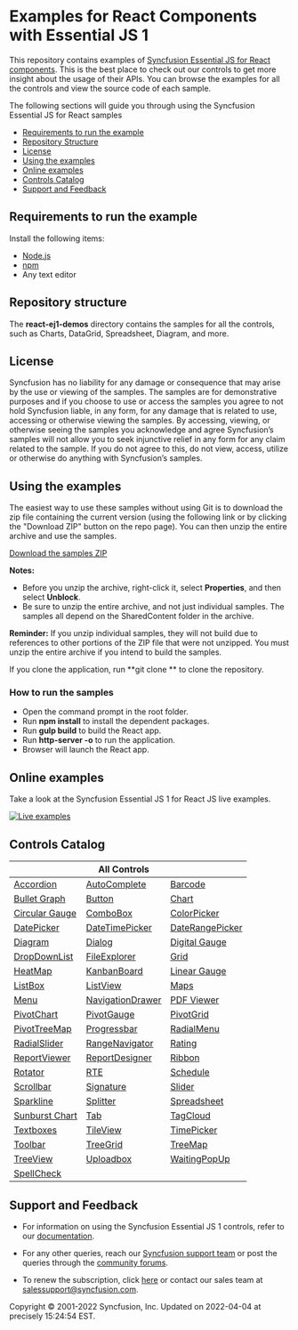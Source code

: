 # Examples for React Components with Essential JS 1

This repository contains examples of [Syncfusion Essential JS for React components](https://www.syncfusion.com/products/jquery/reactjs/?utm_source=github&utm_medium=listing). This is the best place to check out our controls to get more insight about the usage of their APIs. You can browse the examples for all the controls and view the source code of each sample.

The following sections will guide you through using the Syncfusion Essential JS for React samples

* [Requirements to run the example](#requirements-to-run-the-example)
* [Repository Structure](#repository-structure)
* [License](#license)
* [Using the examples](#using-the-examples) 
* [Online examples](#online-examples)
* [Controls Catalog](#controls-catalog)
* [Support and Feedback](#support-and-feedback) 

## Requirements to run the example

Install the following items:

* [Node.js](https://nodejs.org/en/)
* [npm](https://blog.npmjs.org/post/85484771375/how-to-install-npm)
* Any text editor

## Repository structure

The **react-ej1-demos** directory contains the samples for all the controls, such as Charts, DataGrid, Spreadsheet, Diagram, and more.

## <a name="license"></a>License ##

Syncfusion has no liability for any damage or consequence that may arise by the use or viewing of the samples. The samples are for demonstrative purposes and if you choose to use or access the samples you agree to not hold Syncfusion liable, in any form, for any damage that is related to use, accessing or otherwise viewing the samples. By accessing, viewing, or otherwise seeing the samples you acknowledge and agree Syncfusion’s samples will not allow you to seek injunctive relief in any form for any claim related to the sample. If you do not agree to this, do not view, access, utilize or otherwise do anything with Syncfusion’s samples.

## <a name="using-the-examples"></a>Using the examples ##

The easiest way to use these samples without using Git is to download the zip file containing the current version (using the following link or by clicking the "Download ZIP" button on the repo page). You can then unzip the entire archive and use the samples.

   [Download the samples ZIP](../../archive/master.zip)

   **Notes:** 
   * Before you unzip the archive, right-click it, select **Properties**, and then select **Unblock**.
   * Be sure to unzip the entire archive, and not just individual samples. The samples all depend on the SharedContent folder in the archive.  


**Reminder:** If you unzip individual samples, they will not build due to references to other portions of the ZIP file that were not unzipped. You must unzip the entire archive if you intend to build the samples.

If you clone the application, run **git clone <repository-url> ** to clone the repository.

### How to run the samples

* Open the command prompt in the root folder.
* Run **npm install** to install the dependent packages.
* Run **gulp build** to build the React app.
* Run **http-server -o** to run the application.
* Browser will launch the React app.

## Online examples

Take a look at the Syncfusion Essential JS 1 for React JS live examples.

[![Live examples](http://dabuttonfactory.com/button.png?t=Live+demo&f=Calibri-Bold&ts=24&tc=fff&tshs=1&tshc=000&hp=20&vp=8&c=5&bgt=gradient&bgc=3d85c6&ebgc=073763)](https://reactjq.syncfusion.com/?utm_source=github&utm_medium=listing)

## Controls Catalog

|              | All Controls  |         |
|--------------|--------------|---------|
|   [Accordion](https://www.syncfusion.com/products/jquery/javascript/accordion?utm_source=github&utm_medium=listing)  | [AutoComplete](https://www.syncfusion.com/products/jquery/javascript/autocomplete?utm_source=github&utm_medium=listing) | [Barcode](https://www.syncfusion.com/products/jquery/javascript/barcode?utm_source=github&utm_medium=listing) |
|[Bullet Graph](https://www.syncfusion.com/products/jquery/javascript/bullet-graph?utm_source=github&utm_medium=listing) |    [Button](https://www.syncfusion.com/products/jquery/javascript/button?utm_source=github&utm_medium=listing)    |  [Chart](https://www.syncfusion.com/products/jquery/javascript/charts?utm_source=github&utm_medium=listing)  |
| [Circular Gauge](https://www.syncfusion.com/products/jquery/javascript/circular-gauge?utm_source=github&utm_medium=listing) |    [ComboBox](https://www.syncfusion.com/products/jquery/javascript/combobox?utm_source=github&utm_medium=listing)    |  [ColorPicker](https://www.syncfusion.com/products/jquery/javascript/color-picker?utm_source=github&utm_medium=listing) |
|[DatePicker](https://www.syncfusion.com/products/jquery/javascript/date-picker?utm_source=github&utm_medium=listing) |    [DateTimePicker](https://www.syncfusion.com/products/jquery/javascript/date-time-picker?utm_source=github&utm_medium=listing)    |  [DateRangePicker](https://www.syncfusion.com/products/jquery/javascript/date-range-picker?utm_source=github&utm_medium=listing) |
|[Diagram](https://www.syncfusion.com/products/jquery/javascript/diagram?utm_source=github&utm_medium=listing) |    [Dialog](https://www.syncfusion.com/products/jquery/javascript/dialog?utm_source=github&utm_medium=listing)    |  [Digital Gauge](https://www.syncfusion.com/products/jquery/javascript/digital-gauge?utm_source=github&utm_medium=listing) |
| [DropDownList](https://www.syncfusion.com/products/jquery/javascript/drop-down-list?utm_source=github&utm_medium=listing) |    [FileExplorer](https://www.syncfusion.com/products/jquery/javascript/file-explorer?utm_source=github&utm_medium=listing)    |  [Grid](https://www.syncfusion.com/products/jquery/javascript/datagrid?utm_source=github&utm_medium=listing) |
| [HeatMap](https://www.syncfusion.com/products/jquery/javascript/heat-map?utm_source=github&utm_medium=listing) |    [KanbanBoard](https://www.syncfusion.com/products/jquery/javascript/kanban?utm_source=github&utm_medium=listing)    |  [Linear Gauge](https://www.syncfusion.com/products/jquery/javascript/linear-gauge?utm_source=github&utm_medium=listing)  |
| [ListBox](https://www.syncfusion.com/products/jquery/javascript/list-box?utm_source=github&utm_medium=listing) |    [ListView](https://www.syncfusion.com/products/jquery/javascript/listview?utm_source=github&utm_medium=listing)    |  [Maps](https://www.syncfusion.com/products/jquery/javascript/maps?utm_source=github&utm_medium=listing)  |
| [Menu](https://www.syncfusion.com/products/jquery/javascript/menu?utm_source=github&utm_medium=listing) |    [NavigationDrawer](https://www.syncfusion.com/products/jquery/javascript/navigation-drawer?utm_source=github&utm_medium=listing)    |  [PDF Viewer](https://www.syncfusion.com/products/jquery/javascript/pdf-viewer?utm_source=github&utm_medium=listing)  |
| [PivotChart](https://www.syncfusion.com/products/jquery/javascript/pivot-chart?utm_source=github&utm_medium=listing) |    [PivotGauge](https://www.syncfusion.com/products/jquery/javascript/pivot-gauge?utm_source=github&utm_medium=listing)    |  [PivotGrid](https://www.syncfusion.com/products/jquery/javascript/pivot-grid?utm_source=github&utm_medium=listing)  |
| [PivotTreeMap](https://www.syncfusion.com/products/jquery/javascript/pivot-tree-map?utm_source=github&utm_medium=listing)  | [Progressbar](https://www.syncfusion.com/products/jquery/javascript/progress-bar?utm_source=github&utm_medium=listing) | [RadialMenu](https://www.syncfusion.com/products/jquery/javascript/radial-menu?utm_source=github&utm_medium=listing) |
| [RadialSlider](https://www.syncfusion.com/products/jquery/javascript/radial-slider?utm_source=github&utm_medium=listing)  | [RangeNavigator](https://www.syncfusion.com/products/jquery/javascript/range-navigator?utm_source=github&utm_medium=listing) | [Rating](https://www.syncfusion.com/products/jquery/javascript/rating?utm_source=github&utm_medium=listing) |
|[ReportViewer](https://www.syncfusion.com/products/jquery/javascript/report-viewer?utm_source=github&utm_medium=listing)  | [ReportDesigner](https://www.syncfusion.com/products/jquery/javascript/report-designer?utm_source=github&utm_medium=listing) | [Ribbon](https://www.syncfusion.com/products/jquery/javascript/ribbon?utm_source=github&utm_medium=listing) |
|[Rotator](https://www.syncfusion.com/products/jquery/javascript/rotator?utm_source=github&utm_medium=listing)  | [RTE](https://www.syncfusion.com/products/jquery/javascript/rte?utm_source=github&utm_medium=listing) | [Schedule](https://www.syncfusion.com/products/jquery/javascript/scheduler?utm_source=github&utm_medium=listing) |
|[Scrollbar](https://www.syncfusion.com/products/jquery/javascript/scroller?utm_source=github&utm_medium=listing)  | [Signature](https://www.syncfusion.com/products/jquery/javascript/signature?utm_source=github&utm_medium=listing) | [Slider](https://www.syncfusion.com/products/jquery/javascript/slider?utm_source=github&utm_medium=listing) |
| [Sparkline](https://www.syncfusion.com/products/jquery/javascript/sparkline?utm_source=github&utm_medium=listing)  | [Splitter](https://www.syncfusion.com/products/jquery/javascript/splitter?utm_source=github&utm_medium=listing) | [Spreadsheet](https://www.syncfusion.com/products/jquery/javascript/spreadsheet?utm_source=github&utm_medium=listing) |
| [Sunburst Chart](https://www.syncfusion.com/products/jquery/javascript/sunburst-chart?utm_source=github&utm_medium=listing)  | [Tab](https://www.syncfusion.com/products/jquery/javascript/tabs?utm_source=github&utm_medium=listing) | [TagCloud](https://www.syncfusion.com/products/jquery/javascript/tag-cloud?utm_source=github&utm_medium=listing) |
| [Textboxes](https://www.syncfusion.com/products/jquery/javascript/text-box?utm_source=github&utm_medium=listing)  | [TileView](https://www.syncfusion.com/products/jquery/javascript/tile-view?utm_source=github&utm_medium=listing) | [TimePicker](https://www.syncfusion.com/products/jquery/javascript/time-picker?utm_source=github&utm_medium=listing) |
| [Toolbar](https://www.syncfusion.com/products/jquery/javascript/toolbar?utm_source=github&utm_medium=listing)  | [TreeGrid](https://www.syncfusion.com/products/jquery/javascript/tree-grid?utm_source=github&utm_medium=listing) | [TreeMap](https://www.syncfusion.com/products/jquery/javascript/tree-map?utm_source=github&utm_medium=listing) |
| [TreeView](https://www.syncfusion.com/products/jquery/javascript/tree-view?utm_source=github&utm_medium=listing)  | [Uploadbox](https://www.syncfusion.com/products/jquery/javascript/upload-box?utm_source=github&utm_medium=listing) | [WaitingPopUp](https://www.syncfusion.com/products/jquery/javascript/waiting-popup?utm_source=github&utm_medium=listing) |
| [SpellCheck](https://www.syncfusion.com/products/jquery/javascript/spellcheck?utm_source=github&utm_medium=listing)  |

## <a name="support-and-feedback"></a>Support and Feedback ##

* For information on using the Syncfusion Essential JS 1 controls, refer to our [documentation](https://help.syncfusion.com/reactjs/overview).

* For any other queries, reach our [Syncfusion support team](https://www.syncfusion.com/support/directtrac/incidents/newincident?utm_source=github&utm_medium=listing) or post the queries through the [community forums](https://www.syncfusion.com/forums?utm_source=github&utm_medium=listing).

* To renew the subscription, click [here](https://www.syncfusion.com/sales/products?utm_source=github&utm_medium=listing) or contact our sales team at <salessupport@syncfusion.com>.

<p>Copyright © 2001-2022 Syncfusion, Inc. Updated on 2022-04-04 at precisely 15:24:54 EST.</p>
